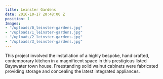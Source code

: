 ```yaml
---
title: Leinster Gardens
date: 2016-10-17 20:48:00 Z
position: 1
Images:
- "/uploads/0_leinster-gardens.jpg"
- "/uploads/1_leinster-gardens.jpg"
- "/uploads/2_leinster-gardens.jpg"
- "/uploads/3_leinster-gardens.jpg"
---
```


This project involved the installation of a highly bespoke, hand crafted, contemporary kitchen in a magnificent space in this prestigious listed Bayswater town house.
Freestanding solid walnut cabinets were fabricated providing storage and concealing the latest integrated appliances.